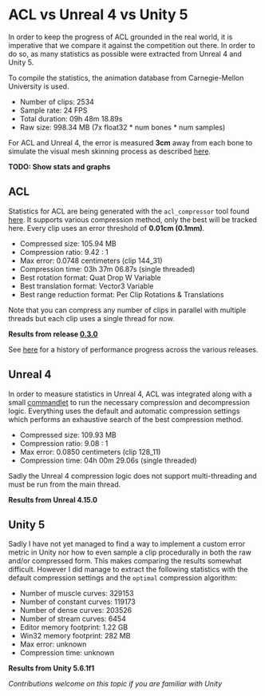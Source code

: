 # ACL vs Unreal 4 vs Unity 5

In order to keep the progress of ACL grounded in the real world, it is imperative that we compare it against the competition out there. In order to do so, as many statistics as possible were extracted from Unreal 4 and Unity 5.

To compile the statistics, the animation database from Carnegie-Mellon University is used.

*  Number of clips: 2534
*  Sample rate: 24 FPS
*  Total duration: 09h 48m 18.89s
*  Raw size: 998.34 MB (7x float32 * num bones * num samples)

For ACL and Unreal 4, the error is measured **3cm** away from each bone to simulate the visual mesh skinning process as described [here](https://github.com/nfrechette/acl/blob/develop/docs/error_metrics.md).

**TODO: Show stats and graphs**

## ACL

Statistics for ACL are being generated with the `acl_compressor` tool found [here](https://github.com/nfrechette/acl/tree/develop/tools/acl_compressor). It supports various compression method, only the best will be tracked here. Every clip uses an error threshold of **0.01cm (0.1mm)**.

*  Compressed size: 105.94 MB
*  Compression ratio: 9.42 : 1
*  Max error: 0.0748 centimeters (clip 144_31)
*  Compression time: 03h 37m 06.87s (single threaded)
*  Best rotation format: Quat Drop W Variable
*  Best translation format: Vector3 Variable
*  Best range reduction format: Per Clip Rotations & Translations

Note that you can compress any number of clips in parallel with multiple threads but each clip uses a single thread for now.

**Results from release [0.3.0](https://github.com/nfrechette/acl/releases/tag/v0.3.0)**

See [here](https://github.com/nfrechette/acl/blob/develop/docs/performance_history.md) for a history of performance progress across the various releases.

## Unreal 4

In order to measure statistics in Unreal 4, ACL was integrated along with a small [commandlet](https://github.com/nfrechette/acl/blob/develop/tools/ue4_stats_dump) to run the necessary compression and decompression logic. Everything uses the default and automatic compression settings which performs an exhaustive search of the best compression method.

*  Compressed size: 109.93 MB
*  Compression ratio: 9.08 : 1
*  Max error: 0.0850 centimeters (clip 128_11)
*  Compression time: 04h 00m 29.06s (single threaded)

Sadly the Unreal 4 compression logic does not support multi-threading and must be run from the main thread.

**Results from Unreal 4.15.0**

## Unity 5

Sadly I have not yet managed to find a way to implement a custom error metric in Unity nor how to even sample a clip procedurally in both the raw and/or compressed form. This makes comparing the results somewhat difficult. However I did manage to extract the following statistics with the default compression settings and the `optimal` compression algorithm:

*  Number of muscle curves: 329153
*  Number of constant curves: 119173
*  Number of dense curves: 203526
*  Number of stream curves: 6454
*  Editor memory footprint: 1.22 GB
*  Win32 memory footprint: 282 MB
*  Max error: unknown
*  Compression time: unknown

**Results from Unity 5.6.1f1**

*Contributions welcome on this topic if you are familiar with Unity*
